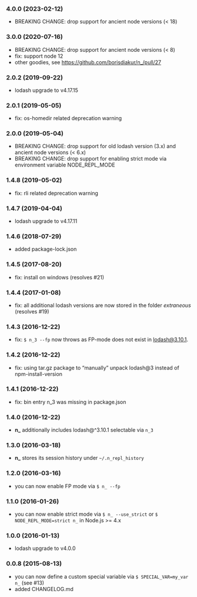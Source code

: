 ### 4.0.0 (2023-02-12)
* BREAKING CHANGE: drop support for ancient node versions (< 18)

### 3.0.0 (2020-07-16)
* BREAKING CHANGE: drop support for ancient node versions (< 8)
* fix: support node 12
* other goodies, see https://github.com/borisdiakur/n_/pull/27

### 2.0.2 (2019-09-22)
* lodash upgrade to v4.17.15

### 2.0.1 (2019-05-05)
* fix: os-homedir related deprecation warning

### 2.0.0 (2019-05-04)

* BREAKING CHANGE: drop support for old lodash version (3.x) and ancient node versions (< 6.x)
* BREAKING CHANGE: drop support for enabling strict mode via environment variable NODE_REPL_MODE

### 1.4.8 (2019-05-02)

* fix: rli related deprecation warning

### 1.4.7 (2019-04-04)

* lodash upgrade to v4.17.11

### 1.4.6 (2018-07-29)

* added package-lock.json

### 1.4.5 (2017-08-20)

* fix: install on windows (resolves #21)
 
### 1.4.4 (2017-01-08)

* fix: all additional lodash versions are now stored in the folder _extraneous_ (resolves #19)

### 1.4.3 (2016-12-22)

* fix: `$ n_3 --fp` now throws as FP-mode does not exist in lodash@3.10.1.

### 1.4.2 (2016-12-22)

* fix: using tar.gz package to “manually” unpack lodash@3 instead of npm-install-version

### 1.4.1 (2016-12-22)

* fix: bin entry n_3 was missing in package.json

### 1.4.0 (2016-12-22)

* **n_** additionally includes lodash@^3.10.1 selectable via `n_3`

### 1.3.0 (2016-03-18)

* **n_** stores its session history under `~/.n_repl_history`

### 1.2.0 (2016-03-16)

* you can now enable FP mode via `$ n_ --fp`

### 1.1.0 (2016-01-26)

* you can now enable strict mode via `$ n_ --use_strict` or `$ NODE_REPL_MODE=strict n_` in Node.js >= 4.x

### 1.0.0 (2016-01-13)

* lodash upgrade to v4.0.0

### 0.0.8 (2015-08-13)

* you can now define a custom special variable via `$ SPECIAL_VAR=my_var n_` (see #13)
* added CHANGELOG.md
